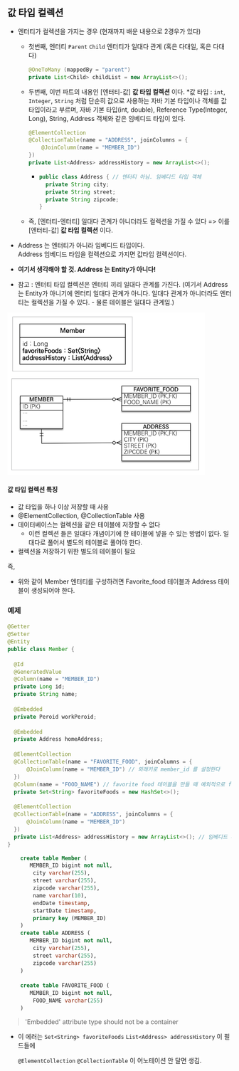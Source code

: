 ## 값 타입 컬렉션

- 엔터티가 컬렉션을 가지는 경우 (현재까지 배운 내용으로 2경우가 있다)

  - 첫번째, 엔터티 `Parent` `Child`  엔터티가 일대다 관계 (혹은 다대일, 혹은 다대다)

    ```java
    @OneToMany (mappedBy = "parent") 
    private List<Child> childList = new ArrayList<>();
    ```

  - 두번째, 이번 파트의 내용인  [엔터티-값] **값 타입 컬렉션** 이다.
    *값 타입 : `int`, `Integer`, `String` 처럼 단순히 값으로 사용하는 자바 기본 타입이나 객체를 값 타입이라고 부르며, 자바 기본 타입(int, double), Reference Type(Integer, Long), String, Address 객체와 같은 임베디드 타입이 있다.  
    
    ```java
    @ElementCollection
    @CollectionTable(name = "ADDRESS", joinColumns = {
        @JoinColumn(name = "MEMBER_ID")
    })
    private List<Address> addressHistory = new ArrayList<>();
    ```
    
    - ```java
      public class Address { // 엔터티 아님. 임베디드 타입 객체
        private String city;
        private String street;
        private String zipcode;
      }
      ```
    
  - 즉, [엔터티-엔터티] 일대다 관계가 아니더라도 컬렉션을 가질 수 있다 => 이를 [엔터티-값] **값 타입 컬렉션** 이다.

- Address 는 엔터티가 아니라 임베디드 타입이다.  
  Address 임베디드 타입을 컬렉션으로 가지면 값타입 컬렉선이다. 

- **여기서 생각해야 할 것. Address 는 Entity가 아니다!** 

- 참고 :  엔터티 타입 컬렉션은 엔터티 끼리 일대다 관계를 가진다. (여기서 Address는 Entity가 아니기에 엔터티 일대다 관계가 아니다.  일대다 관계가 아니더라도 엔터티는 컬렉션을 가질 수 있다. - 물론 테이블은 일대다 관계임.)

  



<img src="..\image\image-20220221172149502.png" alt="image-20220221172149502" style="zoom: 67%;" />

#### 값 타입 컬렉션 특징

- 값 타입을 하나 이상 저장할 때 사용
- @ElementCollection, @CollectionTable 사용
- 데이터베이스는 컬렉션을 같은 테이블에 저장할 수 없다
  - 이런 컬렉션 들은 일대다 개념이기에 한 테이블에 넣을 수 있는 방법이 없다. 일대다로 풀어서 별도의 테이블로 풀어야 한다. 
- 컬렉션을 저장하기 위한 별도의 테이블이 필요

즉, 

- 위와 같이 Member 엔터티를 구성하려면 Favorite_food 테이블과 Address 테이블이 생성되어야 한다. 

  

### 예제

```java
@Getter
@Setter
@Entity
public class Member {

  @Id
  @GeneratedValue
  @Column(name = "MEMBER_ID")
  private Long id;
  private String name;

  @Embedded 
  private Peroid workPeroid;

  @Embedded
  private Address homeAddress;

  @ElementCollection
  @CollectionTable(name = "FAVORITE_FOOD", joinColumns = {
      @JoinColumn(name = "MEMBER_ID") // 외래키로 member_id 를 설정한다
  })
  @Column(name = "FOOD_NAME") // favorite food 테이블을 만들 때 예외적으로 food_name 이라는 이름으로 컬럼을 만든다
  private Set<String> favoriteFoods = new HashSet<>();

  @ElementCollection
  @CollectionTable(name = "ADDRESS", joinColumns = {
      @JoinColumn(name = "MEMBER_ID")
  })
  private List<Address> addressHistory = new ArrayList<>(); // 임베디드 타입이라서 address 테이블에 컬럼들은 안에 속성 명으로 컬렴이 생성된다
}


```



```sql
    create table Member (
       MEMBER_ID bigint not null,
        city varchar(255),
        street varchar(255),
        zipcode varchar(255),
        name varchar(10),
        endDate timestamp,
        startDate timestamp,
        primary key (MEMBER_ID)
    )
    create table ADDRESS (
       MEMBER_ID bigint not null,
        city varchar(255),
        street varchar(255),
        zipcode varchar(255)
    )
    
    create table FAVORITE_FOOD (
       MEMBER_ID bigint not null,
        FOOD_NAME varchar(255)
    )
```



> 'Embedded' attribute type should not be a container 

- 이 에러는 `Set<String> favoriteFoods` `List<Address> addressHistory` 이 필드들에 

  `@ElementCollection`   `@CollectionTable` 이 어노테이션 안 달면 생김. 
